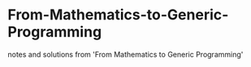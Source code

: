 # From-Mathematics-to-Generic-Programming
notes and solutions from 'From Mathematics to Generic Programming'
